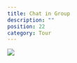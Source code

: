 ```yaml
---
title: Chat in Group
description: ""
position: 22
category: Tour
---
```


<img class="w-64 m-auto" src="/images/tour/chat-group.gif" />
